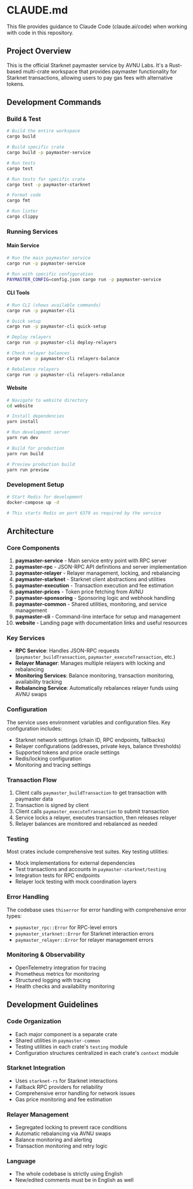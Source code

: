 # CLAUDE.md

This file provides guidance to Claude Code (claude.ai/code) when working with code in this repository.

## Project Overview

This is the official Starknet paymaster service by AVNU Labs. It's a Rust-based multi-crate workspace that provides paymaster functionality for Starknet transactions, allowing users to pay gas fees with alternative tokens.

## Development Commands

### Build & Test
```bash
# Build the entire workspace
cargo build

# Build specific crate
cargo build -p paymaster-service

# Run tests
cargo test

# Run tests for specific crate
cargo test -p paymaster-starknet

# Format code
cargo fmt

# Run linter
cargo clippy
```

### Running Services

#### Main Service
```bash
# Run the main paymaster service
cargo run -p paymaster-service

# Run with specific configuration
PAYMASTER_CONFIG=config.json cargo run -p paymaster-service
```

#### CLI Tools
```bash
# Run CLI (shows available commands)
cargo run -p paymaster-cli

# Quick setup
cargo run -p paymaster-cli quick-setup

# Deploy relayers
cargo run -p paymaster-cli deploy-relayers

# Check relayer balances
cargo run -p paymaster-cli relayers-balance

# Rebalance relayers
cargo run -p paymaster-cli relayers-rebalance
```

#### Website
```bash
# Navigate to website directory
cd website

# Install dependencies
yarn install

# Run development server
yarn run dev

# Build for production
yarn run build

# Preview production build
yarn run preview
```

### Development Setup
```bash
# Start Redis for development
docker-compose up -d

# This starts Redis on port 6379 as required by the service
```

## Architecture

### Core Components

1. **paymaster-service** - Main service entry point with RPC server
2. **paymaster-rpc** - JSON-RPC API definitions and server implementation
3. **paymaster-relayer** - Relayer management, locking, and rebalancing
4. **paymaster-starknet** - Starknet client abstractions and utilities
5. **paymaster-execution** - Transaction execution and fee estimation
6. **paymaster-prices** - Token price fetching from AVNU
7. **paymaster-sponsoring** - Sponsoring logic and webhook handling
8. **paymaster-common** - Shared utilities, monitoring, and service management
9. **paymaster-cli** - Command-line interface for setup and management
10. **website** - Landing page with documentation links and useful resources

### Key Services

- **RPC Service**: Handles JSON-RPC requests (`paymaster_buildTransaction`, `paymaster_executeTransaction`, etc.)
- **Relayer Manager**: Manages multiple relayers with locking and rebalancing
- **Monitoring Services**: Balance monitoring, transaction monitoring, availability tracking
- **Rebalancing Service**: Automatically rebalances relayer funds using AVNU swaps

### Configuration

The service uses environment variables and configuration files. Key configuration includes:
- Starknet network settings (chain ID, RPC endpoints, fallbacks)
- Relayer configurations (addresses, private keys, balance thresholds)
- Supported tokens and price oracle settings
- Redis/locking configuration
- Monitoring and tracing settings

### Transaction Flow

1. Client calls `paymaster_buildTransaction` to get transaction with paymaster data
2. Transaction is signed by client
3. Client calls `paymaster_executeTransaction` to submit transaction
4. Service locks a relayer, executes transaction, then releases relayer
5. Relayer balances are monitored and rebalanced as needed

### Testing

Most crates include comprehensive test suites. Key testing utilities:
- Mock implementations for external dependencies
- Test transactions and accounts in `paymaster-starknet/testing`
- Integration tests for RPC endpoints
- Relayer lock testing with mock coordination layers

### Error Handling

The codebase uses `thiserror` for error handling with comprehensive error types:
- `paymaster_rpc::Error` for RPC-level errors
- `paymaster_starknet::Error` for Starknet interaction errors
- `paymaster_relayer::Error` for relayer management errors

### Monitoring & Observability

- OpenTelemetry integration for tracing
- Prometheus metrics for monitoring
- Structured logging with tracing
- Health checks and availability monitoring

## Development Guidelines

### Code Organization
- Each major component is a separate crate
- Shared utilities in `paymaster-common`
- Testing utilities in each crate's `testing` module
- Configuration structures centralized in each crate's `context` module

### Starknet Integration
- Uses `starknet-rs` for Starknet interactions
- Fallback RPC providers for reliability
- Comprehensive error handling for network issues
- Gas price monitoring and fee estimation

### Relayer Management
- Segregated locking to prevent race conditions
- Automatic rebalancing via AVNU swaps
- Balance monitoring and alerting
- Transaction monitoring and retry logic

### Language
- The whole codebase is strictly using English
- New/edited comments must be in English as well